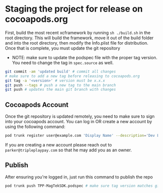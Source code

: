 # Staging the project for release on cocoapods.org
First, build the most recent xcframework by running `sh ./build.sh` in the root directory. This will build the framework, move it out of the build folder and into the root directory, then modify the Info.plist file for distribution. Once that is complete, you must update the git repository
- NOTE: make sure to update the podspec file with the proper tag version. You need to change the tag in `spec.source` as well.
```sh
git commit -am 'updated build' # commit all changes
# make sure to add a new tag before releasing to cocoapods.org
git tag -a '<version>' # version must be x.x.x
git push --tags # push a new tag to the main branch
git push # updates the main git branch with changes
```
## Cocoapods Account
Once the git repository is updated remotely, you need to make sure to sign into your cocoapods account. You can log in OR create a new account by using the following command:
```sh
pod trunk register user@example.com 'Display Name' --description='Dev Laptop' 
```
If you are creating a new account please reach out to `parker@tripleplaypay.com` so that he may add you as an owner.
## Publish
After ensuring you're logged in, just run this command to publish the repo
```sh
pod trunk push TPP-MagTekSDK.podspec # make sure tag version matches git tag
```

